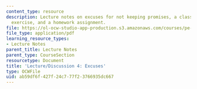 ```yaml
---
content_type: resource
description: Lecture notes on excuses for not keeping promises, a class participation
  exercise, and a homework assignment.
file: https://ol-ocw-studio-app-production.s3.amazonaws.com/courses/pe-550-designing-your-life-spring-2009/ab59df6f427f24c777f23766935dc667_MITPE_550iap09_s09_lec04.pdf
file_type: application/pdf
learning_resource_types:
- Lecture Notes
parent_title: Lecture Notes
parent_type: CourseSection
resourcetype: Document
title: 'Lecture/Discussion 4: Excuses'
type: OCWFile
uid: ab59df6f-427f-24c7-77f2-3766935dc667
---
```

